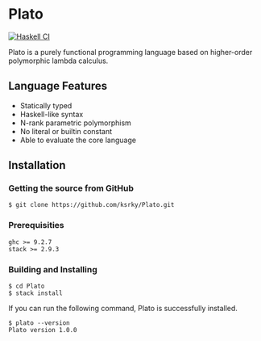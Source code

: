 # Plato

[![Haskell CI](https://github.com/ksrky/Plato/actions/workflows/haskell.yml/badge.svg)](https://github.com/ksrky/Plato/actions/workflows/haskell.yml)

Plato is a purely functional programming language based on higher-order polymorphic lambda calculus.

## Language Features

- Statically typed
- Haskell-like syntax
- N-rank parametric polymorphism
- No literal or builtin constant
- Able to evaluate the core language

## Installation

### Getting the source from GitHub

```command
$ git clone https://github.com/ksrky/Plato.git
```

### Prerequisities

```
ghc >= 9.2.7
stack >= 2.9.3
```

### Building and Installing

```command
$ cd Plato
$ stack install
```

If you can run the following command, Plato is successfully installed.
```
$ plato --version
Plato version 1.0.0
```